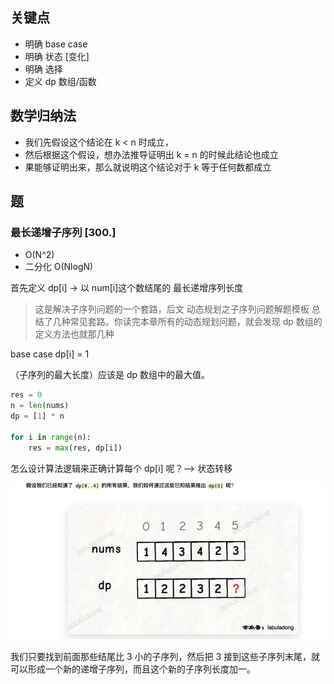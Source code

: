 ## 关键点

-   明确 base case
-   明确 状态 [变化]
-   明确 选择
-   定义 dp 数组/函数

## 数学归纳法

-   我们先假设这个结论在 k < n 时成立，
-   然后根据这个假设，想办法推导证明出 k = n 的时候此结论也成立
-   果能够证明出来，那么就说明这个结论对于 k 等于任何数都成立

## 题

### 最长递增子序列 [300.]

-   O(N^2)
-   二分化 O(NlogN)

首先定义 dp[i] -> 以 num[i]这个数结尾的 最长递增序列长度

> 这是解决子序列问题的一个套路，后文 动态规划之子序列问题解题模板 总结了几种常见套路。你读完本章所有的动态规划问题，就会发现 dp 数组的定义方法也就那几种

base case
dp[i] = 1

（子序列的最大长度）应该是 dp 数组中的最大值。

```py
res = 0
n = len(nums)
dp = [1] * n

for i in range(n):
    res = max(res, dp[i])
```

怎么设计算法逻辑来正确计算每个 dp[i] 呢？--> 状态转移

![](images/2022-07-13-16-15-07.png)

我们只要找到前面那些结尾比 3 小的子序列，然后把 3 接到这些子序列末尾，就可以形成一个新的递增子序列，而且这个新的子序列长度加一。
